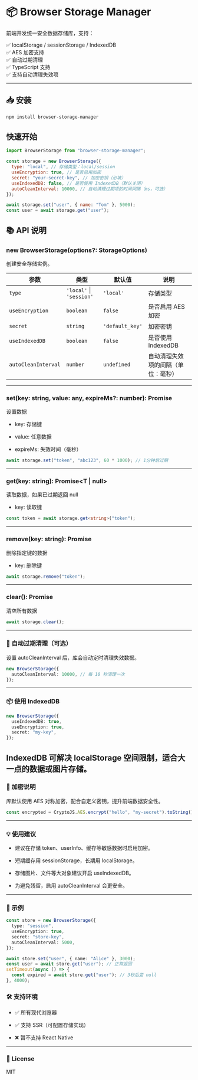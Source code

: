 # 📦 Browser Storage Manager

前端开发统一安全数据存储库，支持：

✅ localStorage / sessionStorage / IndexedDB  
✅ AES 加密支持  
✅ 自动过期清理  
✅ TypeScript 支持  
✅ 支持自动清理失效项

---

## 📥 安装

```bash
npm install browser-storage-manager
```

## 快速开始

```javascript
import BrowserStorage from "browser-storage-manager";

const storage = new BrowserStorage({
  type: "local", // 存储类型：local/session
  useEncryption: true, // 是否启用加密
  secret: "your-secret-key", // 加密密钥（必填）
  useIndexedDB: false, // 是否使用 IndexedDB（默认关闭）
  autoCleanInterval: 10000, // 自动清理过期项的时间间隔（ms，可选）
});

await storage.set("user", { name: "Tom" }, 5000);
const user = await storage.get("user");
```

## 📚 API 说明

### new BrowserStorage(options?: StorageOptions)

创建安全存储实例。

| 参数                | 类型                     | 默认值          | 说明                               |
| ------------------- | ------------------------ | --------------- | ---------------------------------- |
| `type`              | `'local'` \| `'session'` | `'local'`       | 存储类型                           |
| `useEncryption`     | `boolean`                | `false`         | 是否启用 AES 加密                  |
| `secret`            | `string`                 | `'default_key'` | 加密密钥                           |
| `useIndexedDB`      | `boolean`                | `false`         | 是否使用 IndexedDB                 |
| `autoCleanInterval` | `number`                 | `undefined`     | 自动清理失效项的间隔（单位：毫秒） |

---

### set(key: string, value: any, expireMs?: number): Promise <void>

设置数据

- key: 存储键

- value: 任意数据

- expireMs: 失效时间（毫秒）

```typescript
await storage.set("token", "abc123", 60 * 1000); // 1分钟后过期
```

---

### get(key: string): Promise<T | null>

读取数据，如果已过期返回 null

- key: 读取键

```typescript
const token = await storage.get<string>("token");
```

---

### remove(key: string): Promise<void>

删除指定键的数据

- key: 删除键

```typescript
await storage.remove("token");
```

---

### clear(): Promise<void>

清空所有数据

```typescript
await storage.clear();
```

---

### 🔁 自动过期清理（可选）

设置 autoCleanInterval 后，库会自动定时清理失效数据。

```typescript
new BrowserStorage({
  autoCleanInterval: 10000, // 每 10 秒清理一次
});
```

---

### 📦 使用 IndexedDB

```typescript
new BrowserStorage({
  useIndexedDB: true,
  useEncryption: true,
  secret: "my-key",
});
```

## IndexedDB 可解决 localStorage 空间限制，适合大一点的数据或图片存储。

### 🔐 加密说明

库默认使用 AES 对称加密，配合自定义密钥，提升前端数据安全性。

```typescript
const encrypted = CryptoJS.AES.encrypt("hello", "my-secret").toString();
```

---

### 💡 使用建议

- 建议在存储 token、userInfo、缓存等敏感数据时启用加密。

- 短期缓存用 sessionStorage，长期用 localStorage。

- 存储图片、文件等大对象建议开启 useIndexedDB。

- 为避免残留，启用 autoCleanInterval 会更安全。

---

### 🧪 示例

```typescript
const store = new BrowserStorage({
  type: "session",
  useEncryption: true,
  secret: "store-key",
  autoCleanInterval: 5000,
});

await store.set("user", { name: "Alice" }, 3000);
const user = await store.get("user"); // 正常返回
setTimeout(async () => {
  const expired = await store.get("user"); // 3秒后变 null
}, 4000);
```

### 🛠 支持环境

- ✅ 所有现代浏览器

- ✅ 支持 SSR（可配置存储实现）

- ❌ 暂不支持 React Native

---

### 📝 License

MIT
